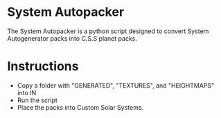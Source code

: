 # System Autopacker
The System Autopacker is a python script designed to convert System Autogenerator packs into C.S.S planet packs.
# Instructions
* Copy a folder with "GENERATED", "TEXTURES", and "HEIGHTMAPS" into IN
* Run the script
* Place the packs into Custom Solar Systems.
